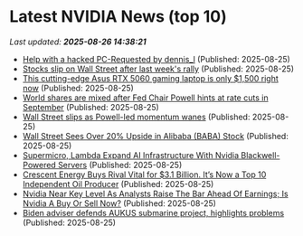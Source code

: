 # Latest NVIDIA News (top 10)
_Last updated: **2025-08-26 14:38:21**_

- [Help with a hacked PC-Requested by dennis_l](https://www.bleepingcomputer.com/forums/t/810313/help-with-a-hacked-pc-requested-by-dennis-l/) (Published: 2025-08-25)
- [Stocks slip on Wall Street after last week's rally](https://www.bostonherald.com/2025/08/25/stock-market-after-big-jump/) (Published: 2025-08-25)
- [This cutting-edge Asus RTX 5060 gaming laptop is only $1,500 right now](https://www.pcworld.com/article/2888050/this-cutting-edge-asus-rtx-5060-gaming-laptop-is-only-1500-right-now.html) (Published: 2025-08-25)
- [World shares are mixed after Fed Chair Powell hints at rate cuts in September](https://nypost.com/2025/08/25/business/world-shares-are-mixed-after-federal-reserve-chair-jerome-powell-hints-at-interest-rate-cuts-in-september/) (Published: 2025-08-25)
- [Wall Street slips as Powell-led momentum wanes](https://biztoc.com/x/78fb72f064be4592) (Published: 2025-08-25)
- [Wall Street Sees Over 20% Upside in Alibaba (BABA) Stock](https://biztoc.com/x/fd2a2fe2335ced4c) (Published: 2025-08-25)
- [Supermicro, Lambda Expand AI Infrastructure With Nvidia Blackwell-Powered Servers](https://biztoc.com/x/095890e5f577c579) (Published: 2025-08-25)
- [Crescent Energy Buys Rival Vital for $3.1 Billion. It’s Now a Top 10 Independent Oil Producer](https://biztoc.com/x/bae27ffcf9a0cb4d) (Published: 2025-08-25)
- [Nvidia Near Key Level As Analysts Raise The Bar Ahead Of Earnings; Is Nvidia A Buy Or Sell Now?](https://biztoc.com/x/b54920614734e82c) (Published: 2025-08-25)
- [Biden adviser defends AUKUS submarine project, highlights problems](https://biztoc.com/x/8b791e35e87b0136) (Published: 2025-08-25)
